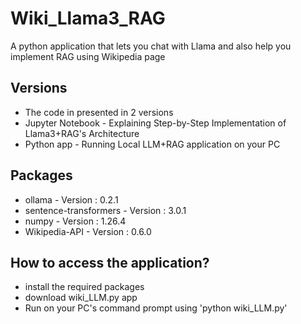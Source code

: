 # Wiki_Llama3_RAG
A python application that lets you chat with Llama and also help you implement RAG using Wikipedia page

## Versions
* The code in presented in 2 versions
* Jupyter Notebook - Explaining Step-by-Step Implementation of Llama3+RAG's Architecture
* Python app - Running Local LLM+RAG application on your PC

## Packages
* ollama - Version : 0.2.1
* sentence-transformers - Version : 3.0.1
* numpy - Version : 1.26.4
* Wikipedia-API - Version : 0.6.0

## How to access the application?
* install the required packages
* download wiki_LLM.py app
* Run on your PC's command prompt using 'python wiki_LLM.py'
